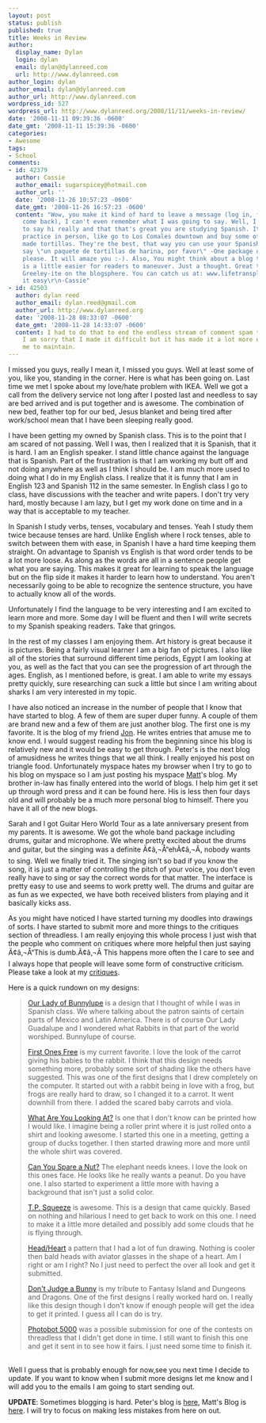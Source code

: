 ```yaml
---
layout: post
status: publish
published: true
title: Weeks in Review
author:
  display_name: Dylan
  login: dylan
  email: dylan@dylanreed.com
  url: http://www.dylanreed.com
author_login: dylan
author_email: dylan@dylanreed.com
author_url: http://www.dylanreed.com
wordpress_id: 527
wordpress_url: http://www.dylanreed.org/2008/11/11/weeks-in-review/
date: '2008-11-11 09:39:36 -0600'
date_gmt: '2008-11-11 15:39:36 -0600'
categories:
- Awesome
tags:
- School
comments:
- id: 42379
  author: Cassie
  author_email: sugarspicey@hotmail.com
  author_url: ''
  date: '2008-11-26 10:57:23 -0600'
  date_gmt: '2008-11-26 16:57:23 -0600'
  content: "Wow, you make it kind of hard to leave a message (log in, fetch you password,
    come back), I can't even remember what I was going to say. Well, I just wanted
    to say hi really and that that's great you are studying Spanish. It's best to
    practice in person, like go to Los Comales downtown and buy some of their fresh
    made tortillas. They're the best, that way you can use your Spanish. You could
    say \"un paquete de tortillas de harina, por favor\" -One package of flour tortillas,
    please. It will amaze you :-). Also, You might think about a blog template that
    is a little easier for readers to maneuver. Just a thought. Great to see a fellow
    Greeley-ite on the blogsphere. You can catch us at: www.lifetransplanet.com\r\nTake
    it easy\r\n-Cassie"
- id: 42503
  author: dylan reed
  author_email: dylan.reed@gmail.com
  author_url: http://www.dylanreed.org
  date: '2008-11-28 08:33:07 -0600'
  date_gmt: '2008-11-28 14:33:07 -0600'
  content: I had to do that to end the endless stream of comment spam that I was getting.
    I am sorry that I made it difficult but it has made it a lot more enjoyable for
    me to maintain.
---
```

<p>I missed you guys, really I mean it, I missed you guys. Well at least some of you, like you, standing in the corner. Here is what has been going on. Last time we met I spoke about my love/hate problem with IKEA. Well we got a call from the delivery service not long after I posted last and needless to say are bed arrived and is put together and is awesome. The combination of new bed, feather top for our bed, Jesus blanket and being tired after work/school mean that I have been sleeping really good.</p>
<p>I have been getting my owned by Spanish class. This is to the point that I am scared of not passing. Well I was, then I realized that it is Spanish, that it is hard. I am an English speaker. I stand little chance against the language that is Spanish. Part of the frustration is that I am working my butt off and not doing anywhere as well as I think I should be. I am much more used to doing what I do in my English class. I realize that it is funny that I am in English 123 and Spanish 112 in the same semester. In English class I go to class, have discussions with the teacher and write papers. I don't try very hard, mostly because I am lazy, but I get my work done on time and in a way that is acceptable to my teacher.</p>
<p>In Spanish I study verbs, tenses, vocabulary and tenses. Yeah I study them twice because tenses are hard. Unlike English where I rock tenses, able to switch between them with ease, in Spanish I have a hard time keeping them straight. On advantage to Spanish vs English is that word order tends to be a lot more loose. As along as the words are all in a sentence people get what you are saying. This makes it great for learning to speak the language but on the flip side it makes it harder to learn how to understand. You aren't necessarily going to be able to recognize the sentence structure, you have to actually know all of the words.</p>
<p>Unfortunately I find the language to be very interesting and I am excited to learn more and more. Some day I will be fluent and then I will write secrets to my Spanish speaking readers. Take that gringos.</p>
<p>In the rest of my classes I am enjoying them. Art history is great because it is pictures. Being a fairly visual learner I am a big fan of pictures. I also like all of the stories that surround different time periods, Egypt I am looking at you, as well as the fact that you can see the progression of art through the ages. English, as I mentioned before, is great. I am able to write my essays pretty quickly, sure researching can suck a little but since I am writing about sharks I am very interested in my topic.</p>
<p>I have also noticed an increase in the number of people that I know that have started to blog. A few of them are super duper funny. A couple of them are brand new and a few of them are just another blog. The first one is my favorite. It is the blog of my friend <a href="http://blog.myspace.com/index.cfm?fuseaction=blog.ListAll&amp;friendID=306504962">Jon</a>. He writes entries that amuse me to know end. I would suggest reading his from the beginning since his blog is relatively new and it would be easy to get through. Peter's is the next blog of amusidness he writes things that we all think. I really enjoyed his post on triangle food. Unfortunately myspace hates my browser when I try to go to his blog on myspace so I am just posting his myspace <a href="http://www.elburrovolador.com">Matt</a>'s blog. My brother in-law has finally entered into the world of blogs. I help him get it set up through word press and it can be found here. His is less then four days old and will probably be a much more personal blog to himself. There you have it all of the new blogs.</p>
<p>Sarah and I got Guitar Hero World Tour as a late anniversary present from my parents. It is awesome. We got the whole band package including drums, guitar and microphone. We where pretty excited about the drums and guitar, but the singing was a definite &Atilde;&cent;&acirc;&sbquo;&not;&Aring;&ldquo;eh&Atilde;&cent;&acirc;&sbquo;&not;&Acirc;, nobody wants to sing. Well we finally tried it. The singing isn't so bad if you know the song, it is just a matter of controlling the pitch of your voice, you don't even really have to sing or say the correct words for that matter. The interface is pretty easy to use and seems to work pretty well. The drums and guitar are as fun as we expected, we have both received blisters from playing and it basically kicks ass.</p>
<p>As you might have noticed I have started turning my doodles into drawings of sorts. I have started to submit more and more things to the critiques section of threadless. I am really enjoying this whole process I just wish that the people who comment on critiques where more helpful then just saying &Atilde;&cent;&acirc;&sbquo;&not;&Aring;&ldquo;This is dumb.&Atilde;&cent;&acirc;&sbquo;&not;&Acirc; This happens more often the I care to see and I always hope that people will leave some form of constructive criticism. Please take a look at my <a href="http://www.threadless.com/profile/174696/reallyreallyawesomeguy/critiques">critiques</a>.</p>
<p>Here is a quick rundown on my designs:</p>
<blockquote><p><a href="http://www.threadless.com/critique/30999/Our_Lady_Bunnylupe">Our Lady of Bunnylupe</a> is a design that I thought of while I was in Spanish class. We where talking about the patron saints of certain parts of Mexico and Latin America. There is of course Our Lady Guadalupe and I wondered what Rabbits in that part of the world worshiped. Bunnylupe of course.</p>
<p><a href="http://www.threadless.com/critique/30802/First_One_is_Free">First Ones Free</a> is my current favorite. I love the look of the carrot giving his babies to the rabbit. I think that this design needs something more, probably some sort of shading like the others have suggested. This was one of the first designs that I drew completely on the computer. It started out with a rabbit being in love with a frog, but frogs are really hard to draw, so I changed it to a carrot. It went downhill from there. I added the scared baby carrots and viola.</p>
<p><a href="http://www.threadless.com/critique/30888/What_are_you_looking_at">What Are You Looking At?</a> Is one that I don't know can be printed how I would like. I imagine being a roller print where it is just rolled onto a shirt and looking awesome. I started this one in a meeting, getting a group of ducks together. I then started drawing more and more until the whole shirt was covered.</p>
<p><a href="http://www.threadless.com/critique/31147/Can_you_spare_a_nut">Can You Spare a Nut?</a> The elephant needs knees. I love the look on this ones face. He looks like he really wants a peanut. Do you have one. I also started to experiment a little more with having a background that isn't just a solid color.</p>
<p><a href="http://www.threadless.com/critique/30003/T_P_Squeeze">T.P. Squeeze</a> is awesome. This is a design that came quickly. Based on nothing and hilarious I need to get back to work on this one. I need to make it a little more detailed and possibly add some clouds that he is flying through.</p>
<p><a href="http://www.threadless.com/critique/29058/Head_Heart">Head/Heart</a> a pattern that I had a lot of fun drawing. Nothing is cooler then bald heads with aviator glasses in the shape of a heart. Am I right or am I right? No I just need to perfect the over all look and get it submitted.</p>
<p><a href="http://www.threadless.com/critique/23791/Don_t_Judge_the_Bunny">Don't Judge a Bunny</a> is my tribute to Fantasy Island and Dungeons and Dragons. One of the first designs I really worked hard on. I really like this design though I don't know if enough people will get the idea to get it printed. I guess all I can do is try.</p>
<p><a href="http://www.threadless.com/critique/23867/Photobot_5000">Photobot 5000</a> was a possible submission for one of the contests on threadless that I didn't get done in time. I still want to finish this one and get it sent in to see how it fairs. I just need some time to finish it.</blockquote><br />
Well I guess that is probably enough for now,see you next time I decide to update. If you want to know when I submit more designs let me know and I will add you to the emails I am going to start sending out.</p>
<p><strong>UPDATE</strong>: Sometimes blogging is hard. Peter's blog is <a href="http://blog.myspace.com/index.cfm?fuseaction=blog.ListAll&amp;friendID=53158714">here</a>, Matt's Blog is <a href="http://www.elburrovolador.com">here</a>. I will try to focus on making less mistakes from here on out.</p>
